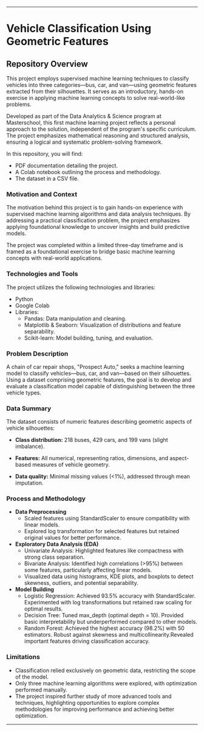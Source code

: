 ---
# Vehicle Classification Using Geometric Features

## Repository Overview

This project employs supervised machine learning techniques to classify vehicles into three categories—bus, car, and van—using geometric features extracted from their silhouettes. It serves as an introductory, hands-on exercise in applying machine learning concepts to solve real-world-like problems.

Developed as part of the Data Analytics & Science program at Masterschool, this first machine learning project reflects a personal approach to the solution, independent of the program's specific curriculum. The project emphasizes mathematical reasoning and structured analysis, ensuring a logical and systematic problem-solving framework.

In this repository, you will find:
* PDF documentation detailing the project.
* A Colab notebook outlining the process and methodology.
* The dataset in a CSV file.

### Motivation and Context
The motivation behind this project is to gain hands-on experience with supervised machine learning algorithms and data analysis techniques. By addressing a practical classification problem, the project emphasizes applying foundational knowledge to uncover insights and build predictive models.

The project was completed within a limited three-day timeframe and is framed as a foundational exercise to bridge basic machine learning concepts with real-world applications.

### Technologies and Tools
The project utilizes the following technologies and libraries:

* Python
* Google Colab
* Libraries:
  * Pandas: Data manipulation and cleaning.
  * Matplotlib & Seaborn: Visualization of distributions and feature separability.
  * Scikit-learn: Model building, tuning, and evaluation.


### Problem Description

A chain of car repair shops, "Prospect Auto," seeks a machine learning model to classify vehicles—bus, car, and van—based on their silhouettes. Using a dataset comprising geometric features, the goal is to develop and evaluate a classification model capable of distinguishing between the three vehicle types.

### Data Summary
The dataset consists of numeric features describing geometric aspects of vehicle silhouettes:

* **Class distribution:** 218 buses, 429 cars, and 199 vans (slight imbalance).

* **Features:** All numerical, representing ratios, dimensions, and aspect-based measures of vehicle geometry.

* **Data quality:** Minimal missing values (<1%), addressed through mean imputation.
  
### Process and Methodology
* **Data Preprocessing**
  * Scaled features using StandardScaler to ensure compatibility with linear models.
  * Explored log transformation for selected features but retained original values for better performance. 
* **Exploratory Data Analysis (EDA)**
  * Univariate Analysis: Highlighted features like compactness with strong class separation.
  * Bivariate Analysis: Identified high correlations (>95%) between some features, particularly affecting linear models.
  * Visualized data using histograms, KDE plots, and boxplots to detect skewness, outliers, and potential separability.
* **Model Building**
  * Logistic Regression: Achieved 93.5% accuracy with StandardScaler. Experimented with log transformations but retained raw scaling for optimal results.
  * Decision Tree: Tuned max_depth (optimal depth = 10). Provided basic interpretability but underperformed compared to other models.
  * Random Forest: Achieved the highest accuracy (98.2%) with 50 estimators. Robust against skewness and multicollinearity.Revealed important features driving classification accuracy.

### Limitations
* Classification relied exclusively on geometric data, restricting the scope of the model.
* Only three machine learning algorithms were explored, with optimization performed manually.
* The project inspired further study of more advanced tools and techniques, highlighting opportunities to explore complex methodologies for improving performance and achieving better optimization.

-----

